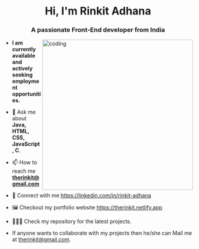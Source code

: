 
<h1 align="center">Hi, I'm Rinkit Adhana</h1>
<h3 align="center">A passionate Front-End developer from India</h3>
<img align="right" alt="coding" width="400" src="https://i.pinimg.com/originals/15/e7/e3/15e7e300166c962d3b8a22f60b5cac9e.gif">



- **I am currently available and actively seeking employment opportunities.**

- 💬 Ask me about **Java, HTML, CSS, JavaScript, C**.

- 📫 How to reach me **therinkit@gmail.com**
- 🔗 Connect with me https://linkedin.com/in/rinkit-adhana
- 🖼️ Checkout my portfolio website https://therinkit.netlify.app
- 🧑🏻‍💻 Check my repository for the latest projects.
- If anyone wants to collaborate with my projects then he/she can Mail me at therinkit@gmail.com.




